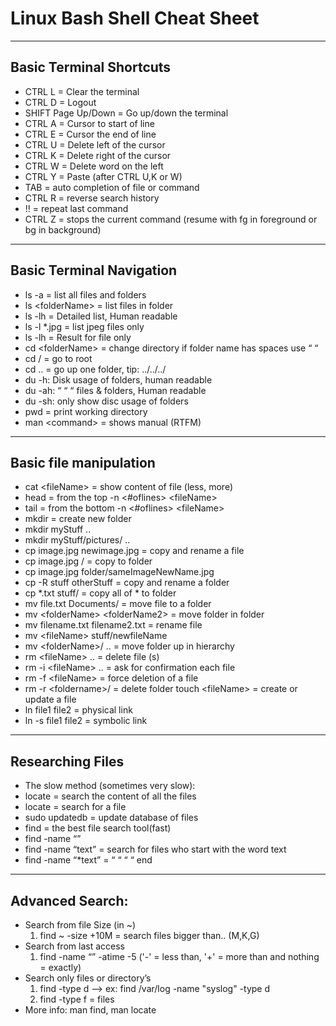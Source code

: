 # Linux Bash Shell Cheat Sheet 
_______________________

## Basic Terminal Shortcuts 
- CTRL  L  = Clear the terminal 
- CTRL  D =  Logout 
- SHIFT  Page Up/Down = Go up/down the terminal 
- CTRL  A = Cursor to start of line 
- CTRL  E = Cursor the end of line 
- CTRL  U = Delete left of the cursor 
- CTRL  K = Delete right of the cursor 
- CTRL  W = Delete word on the left  
- CTRL  Y = Paste (after CTRL U,K or W) 
- TAB = auto completion of file or command 
- CTRL R = reverse search history 
- !! = repeat last command 
- CTRL Z = stops the current command (resume with fg in foreground or bg in background) 

________________

## Basic Terminal Navigation
- ls -a = list all files and folders 
- ls \<folderName> = list files in folder 
- ls -lh = Detailed list, Human readable 
- ls -l *.jpg = list jpeg files only 
- ls -lh <fileName> = Result for file only 
- cd \<folderName> = change directory if folder name has spaces use “ “ 
- cd / = go to root 
- cd .. = go up one folder, tip: ../../../
- du -h: Disk usage of folders, human readable
- du -ah: “ “ “ files & folders, Human readable 
- du -sh: only show disc usage of folders 
- pwd = print working directory 
- man \<command> = shows manual (RTFM) 
  
______________
  
## Basic file manipulation

- cat \<fileName> = show content of file (less, more) 
- head = from the top -n \<#oflines> \<fileName> 
- tail = from the bottom -n \<#oflines> \<fileName> 
- mkdir = create new folder 
- mkdir myStuff .. 
- mkdir myStuff/pictures/ ..
- cp image.jpg newimage.jpg  = copy and rename a file
- cp image.jpg <folderName>/ = copy to folder 
- cp image.jpg folder/sameImageNewName.jpg 
- cp -R stuff otherStuff = copy and rename a folder 
- cp *.txt stuff/ = copy all of *<file type> to folder 
- mv file.txt Documents/ = move file to a folder 
- mv \<folderName> \<folderName2> = move folder in folder 
- mv filename.txt filename2.txt = rename file 
- mv \<fileName> stuff/newfileName 
- mv \<folderName>/ .. = move folder up in hierarchy 
- rm \<fileName> .. = delete file (s) 
- rm -i \<fileName> .. = ask for confirmation each file  
- rm -f \<fileName> = force deletion of a file 
- rm -r \<foldername>/ = delete folder touch \<fileName> = create or update a file 
- ln file1 file2 = physical link 
- ln -s file1 file2 = symbolic link 
  
______________________
## Researching Files

- The slow method (sometimes very slow):   
- locate <text> = search the content of all the files 
- locate <fileName> = search for a file 
- sudo updatedb = update database of files 
- find = the best file search tool(fast) 
- find -name “<fileName>” 
- find -name “text” = search for files who start with the word text 
- find -name “*text” = “ “ “ “ end

_______________________________
  
## Advanced Search: 
- Search from file Size (in ~)  
  1. find ~ -size +10M = search files bigger than.. (M,K,G) 
- Search from last access 
  1. find -name “<filetype>” -atime -5 
  ('-' = less than, '+' = more than and nothing = exactly) 
- Search only files or directory’s 
  1. find -type d --> ex: find /var/log -name "syslog" -type d 
  2. find -type f = files 
- More info: man find, man locate 

